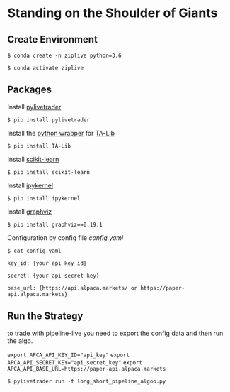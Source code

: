 #  Standing on the Shoulder of Giants

## Create Environment

`$ conda create -n ziplive python=3.6`

`$ conda activate ziplive`

## Packages

Install [pylivetrader](https://github.com/alpacahq/pylivetrader)

`$ pip install pylivetrader`

Install the [python wrapper](https://github.com/mrjbq7/ta-lib) for [TA-Lib](https://www.ta-lib.org/)

`$ pip install TA-Lib`

Install [scikit-learn](https://scikit-learn.org/stable/) 

`$ pip install scikit-learn`

Install [ipykernel](https://ipython.org/)

`$ pip install ipykernel`

Install [graphviz](https://pypi.org/project/graphviz/0.19.1/)

`$ pip install graphviz==0.19.1`

Configuration by config file *config.yaml*

`$ cat config.yaml`

`key_id: {your api key id}`

`secret: {your api secret key}`

`base_url: {https://api.alpaca.markets/ or https://paper-api.alpaca.markets}`


## Run the Strategy 

to trade with pipeline-live you need to export the config data and then run the algo.

`export APCA_API_KEY_ID="api_key"`
`export APCA_API_SECRET_KEY="api_secret_key"`
`export APCA_API_BASE_URL=https://paper-api.alpaca.markets`


`$ pylivetrader run -f long_short_pipeline_algoo.py`